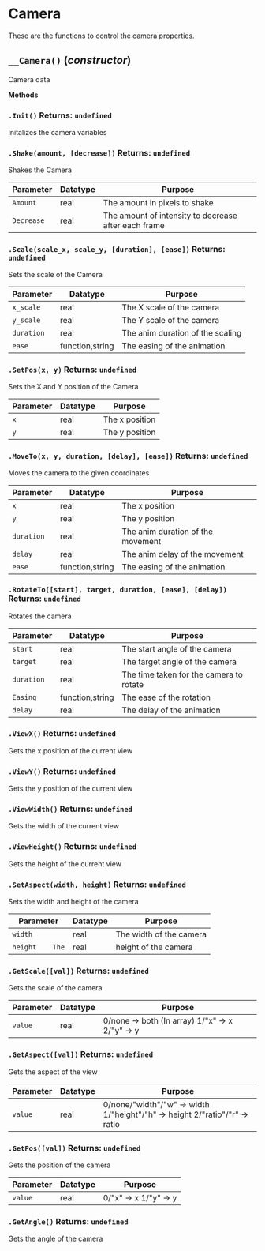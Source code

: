 # Camera
These are the functions to control the camera properties.

## `__Camera()` (*constructor*)

Camera data

**Methods**
### `.Init()` Returns: `undefined`

Initalizes the camera variables

### `.Shake(amount, [decrease])` Returns: `undefined`

Shakes the Camera

| Parameter | Datatype  | Purpose |
|-----------|-----------|---------|
|`Amount` |real |The amount in pixels to shake |
|`Decrease` |real |The amount of intensity to decrease after each frame |















### `.Scale(scale_x, scale_y, [duration], [ease])` Returns: `undefined`

Sets the scale of the Camera

| Parameter | Datatype  | Purpose |
|-----------|-----------|---------|
|`x_scale` |real |The X scale of the camera |
|`y_scale` |real |The Y scale of the camera |
|`duration` |real |The anim duration of the scaling |
|`ease` |function,string |The easing of the animation |












### `.SetPos(x, y)` Returns: `undefined`

Sets the X and Y position of the Camera

| Parameter | Datatype  | Purpose |
|-----------|-----------|---------|
|`x` |real |The x position |
|`y` |real |The y position |










### `.MoveTo(x, y, duration, [delay], [ease])` Returns: `undefined`

Moves the camera to the given coordinates

| Parameter | Datatype  | Purpose |
|-----------|-----------|---------|
|`x` |real |The x position |
|`y` |real |The y position |
|`duration` |real |The anim duration of the movement |
|`delay` |real |The anim delay of the movement |
|`ease` |function,string |The easing of the animation |






### `.RotateTo([start], target, duration, [ease], [delay])` Returns: `undefined`

Rotates the camera

| Parameter | Datatype  | Purpose |
|-----------|-----------|---------|
|`start` |real |The start angle of the camera |
|`target` |real |The target angle of the camera |
|`duration` |real |The time taken for the camera to rotate |
|`Easing` |function,string |The ease of the rotation |
|`delay` |real |The delay of the animation |







### `.ViewX()` Returns: `undefined`

Gets the x position of the current view

### `.ViewY()` Returns: `undefined`

Gets the y position of the current view

### `.ViewWidth()` Returns: `undefined`

Gets the width of the current view

### `.ViewHeight()` Returns: `undefined`

Gets the height of the current view

### `.SetAspect(width, height)` Returns: `undefined`

Sets the width and height of the camera

| Parameter | Datatype  | Purpose |
|-----------|-----------|---------|
|`width` |real |The width of the camera |
|`height	The` |real |height of the camera |










### `.GetScale([val])` Returns: `undefined`

Gets the scale of the camera

| Parameter | Datatype  | Purpose |
|-----------|-----------|---------|
|`value` |real |0/none -> both (In array) 1/"x" -> x 2/"y" -> y |










### `.GetAspect([val])` Returns: `undefined`

Gets the aspect of the view

| Parameter | Datatype  | Purpose |
|-----------|-----------|---------|
|`value` |real |0/none/"width"/"w" -> width 1/"height"/"h" -> height 2/"ratio"/"r" -> ratio |











### `.GetPos([val])` Returns: `undefined`

Gets the position of the camera

| Parameter | Datatype  | Purpose |
|-----------|-----------|---------|
|`value` |real |0/"x" -> x 1/"y" -> y |









### `.GetAngle()` Returns: `undefined`

Gets the angle of the camera
